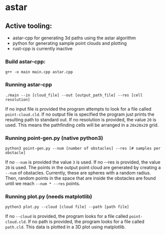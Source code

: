 # astar

## Active tooling:
 - astar-cpp for generating 3d paths using the astar algorithm
 - python for generating sample point clouds and plotting
 - rust-cpp is currently inactive
 
### Build astar-cpp:
```
g++ -o main main.cpp astar.cpp
```

### Running astar-cpp
```
./main --in [cloud_file] --out [output_path_file] --res [cell resolution]
```
If no input file is provided the program attempts to look for a file called ```point-cloud.cld```.
If no output file is specified the program just prints the resulting path to standard out. If no resolution is provided, the value ```20``` is used.
This means the pathfinding cells will be arranged in a ```20x20x20``` grid.

### Running point-gen.py (native python3)
```
python3 point-gen.py --num [number of obstacles] --res [# samples per obstacle]
```
If no ```--num``` is provided the value ```3``` is used. If no --res is provided, the value ```20``` is used. The points in the output point cloud are
generated by creating a ```--num``` of obstacles. Currently, these are spheres with a random radius. Then, random points in the space that are inside the obstacles 
are found until we reach ```--num * --res``` points.

### Running plot.py (needs matplotlib)
```
python3 plot.py --cloud [cloud file] --path [path file]
```
If no ```--cloud``` is provided, the program looks for a file called ```point-cloud.cld```. If no path is provided,
the program looks for a file called ```path.cld```. This data is plotted in a 3D plot using matplotlib.
